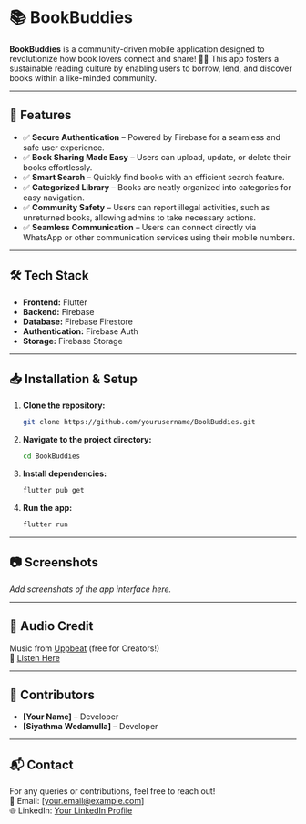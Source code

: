 # 📚 BookBuddies

**BookBuddies** is a community-driven mobile application designed to revolutionize how book lovers connect and share! 📖✨ This app fosters a sustainable reading culture by enabling users to borrow, lend, and discover books within a like-minded community.

---

## 🚀 Features

- ✅ **Secure Authentication** – Powered by Firebase for a seamless and safe user experience.
- ✅ **Book Sharing Made Easy** – Users can upload, update, or delete their books effortlessly.
- ✅ **Smart Search** – Quickly find books with an efficient search feature.
- ✅ **Categorized Library** – Books are neatly organized into categories for easy navigation.
- ✅ **Community Safety** – Users can report illegal activities, such as unreturned books, allowing admins to take necessary actions.
- ✅ **Seamless Communication** – Users can connect directly via WhatsApp or other communication services using their mobile numbers.

---

## 🛠️ Tech Stack

- **Frontend:** Flutter
- **Backend:** Firebase
- **Database:** Firebase Firestore
- **Authentication:** Firebase Auth
- **Storage:** Firebase Storage

---

## 📥 Installation & Setup

1. **Clone the repository:**
   ```bash
   git clone https://github.com/yourusername/BookBuddies.git
   ```
2. **Navigate to the project directory:**
   ```bash
   cd BookBuddies
   ```
3. **Install dependencies:**
   ```bash
   flutter pub get
   ```
4. **Run the app:**
   ```bash
   flutter run
   ```

---

## 📷 Screenshots

_Add screenshots of the app interface here._

---

## 🎵 Audio Credit

Music from [Uppbeat](https://uppbeat.io) (free for Creators!)  
🔗 [Listen Here](https://lnkd.in/efjHWHdD)

---

## 👥 Contributors

- **[Your Name]** – Developer
- **[Siyathma Wedamulla]** – Developer

---

## 📬 Contact

For any queries or contributions, feel free to reach out!  
📧 Email: [your.email@example.com]  
🌐 LinkedIn: [Your LinkedIn Profile](https://linkedin.com/in/yourprofile)
